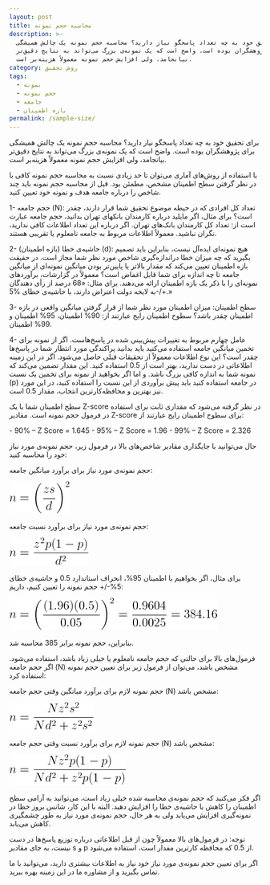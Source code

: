 ```yaml
---
layout: post
title: محاسبه حجم نمونه
description: >-
  برای تحقیق خود به چه تعداد پاسخگو نیاز دارید؟ محاسبه حجم نمونه یک چالش همیشگی
  برای پژوهشگران بوده است. واضح است که یک نمونه‌ی بزرگ می‌تواند به نتایج دقیق‌تر
  بیانجامد، ولی افزایش حجم نمونه معمولاً هزینه‌بر است.
category: روش تحقیق
tags:
  - نمونه
  - حجم نمونه
  - جامعه
  - بازه اطمینان
permalink: /sample-size/
---
```


برای تحقیق خود به چه تعداد پاسخگو نیاز دارید؟ محاسبه حجم نمونه یک چالش همیشگی برای پژوهشگران بوده است. واضح است که یک نمونه‌ی بزرگ می‌تواند به نتایج دقیق‌تر بیانجامد، ولی افزایش حجم نمونه معمولاً هزینه‌بر است.

با استفاده از روش‌های آماری می‌توان تا حد زیادی نسبت به محاسبه حجم نمونه کافی با در نظر گرفتن سطح اطمینان مشخص، مطمئن بود. قبل از محاسبه حجم نمونه باید چند شاخص را درباره جامعه هدف و نمونه خود تعیین کنید.

1- حجم جامعه (N): تعداد کل افرادی که در حیطه موضوع تحقیق شما قرار دارند، چقدر است؟ برای مثال، اگر مایلید درباره کارمندان بانکهای تهران بدانید، حجم جامعه عبارت است از: تعداد کل کارمندان بانک‌های تهران. اگر درباره این تعداد اطلاعات کافی ندارید، نگران نباشید. معمولاً اطلاعات مربوط به جامعه نامعلوم یا تقریبی هستند.

2- حاشیه‌ی خطا (بازه اطمینان) (d): هیچ نمونه‌ای ایده‌آل نیست، بنابراین باید تصمیم بگیرید که چه میزان خطا دراندازه‌گیری شاخص مورد نظر شما مجاز است. در حقیقت بازه اطمینان تعیین می‌کند که مقدار بالاتر یا پایین‌تر بودن میانگین نمونه‌ای از میانگین جامعه تا چه اندازه برای شما قابل اغماض است؟ معمولاً در گزارشات، برآوردهای نمونه‌ای را با ذکر یک بازه اطمینان ارائه می‌دهند. برای مثال: «68 درصد از رأی دهندگان به لایحه دولت اعتراض دارند، با حاشیه‌ی خطای %5-/+.»

3- سطح اطمینان: میزان اطمینان مورد نظر شما از قرار گرفتن میانگین واقعی در بازه اطمینان چقدر باشد؟ سطوح اطمینان رایج عبارتند از: 90% اطمینان، 95% اطمینان و 99% اطمینان.

4- عامل چهارم مربوط به تغییرات پیش‌بینی شده در پاسخ‌هاست. اگر از نمونه برای تخمین میانگین جامعه استفاده می‌کنید باید بدانید پراکندگی مورد انتظار شما در پاسخ‌ها چقدر است؟ این نوع اطلاعات معمولاً از تحقیقات قبلی حاصل می‌شود. اگر در این زمینه اطلاعاتی در دست ندارید، بهتر است از 0.5 استفاده کنید. این مقدار تضمین می‌کند که نمونه شما به اندازه کافی بزرگ باشد. و اما اگر بخواهید از نمونه برای تخمین یک نسبت (p) در جامعه استفاده کنید باید پیش برآوردی از این نسبت را استفاده کنید، در این مورد نیز بهترین و محافظه‌کارترین انتخاب، مقدار 0.5 است.

سطح اطمینان شما با یک Z-score در نظر گرفته می‌شود که مقداری ثابت برای استفاده در فرمول حجم نمونه است. مقادیر Z-score برای سطوح اطمینان رایج عبارتند از:

<div class="latin" markdown="1">
- 90% – Z Score = 1.645
- 95% – Z Score = 1.96
- 99% – Z Score = 2.326
</div>

حال می‌توانید با جایگذاری مقادیر شاخص‌های بالا در فرمول زیر، حجم نمونه‌ی مورد نیاز خود را محاسبه کنید:

حجم نمونه‌ی مورد نیاز برای برآورد میانگین جامعه:

<div class="center" markdown="1">
  <img src="../assets/images/sample-size/sample_size_1.gif" alt="">
</div>

حجم نمونه‌ی مورد نیاز برای برآورد نسبت جامعه:

<div class="center" markdown="1">
  <img src="../assets/images/sample-size/sample_size_2.gif" alt="">
</div>

برای مثال، اگر بخواهیم با اطمینان 95%، انحراف استاندارد 0.5 و حاشیه‌ی خطای 5%-/+ حجم نمونه را تعیین کنیم، داریم:

<div class="center" markdown="1">
  <img src="../assets/images/sample-size/sample_size_3.gif" alt="">
</div>

بنابراین، حجم نمونه برابر 385 محاسبه شد.

فرمول‌های بالا برای حالتی که حجم جامعه نامعلوم یا خیلی زیاد باشد، استفاده می‌شود. اگر حجم جامعه (N) مشخص باشد، می‌توان از فرمول زیر برای تعیین حجم نمونه استفاده کرد:

حجم نمونه لازم برای برآورد میانگین وقتی حجم جامعه (N) مشخص باشد:

<div class="center" markdown="1">
  <img src="../assets/images/sample-size/sample_size_4.png" alt="">
</div>

حجم نمونه لازم برای برآورد نسبت وقتی حجم جامعه (N) مشخص باشد:

<div class="center" markdown="1">
  <img src="../assets/images/sample-size/sample_size_5.png" alt="">
</div>

اگر فکر می‌کنید که حجم نمونه‌ی محاسبه شده خیلی زیاد است، می‌توانید به آرامی سطح اطمینان را کاهش یا حاشیه‌ی خطا را افزایش دهید. البته با این‌ کار، شانس بروز خطا در نمونه‌گیری افزایش می‌یابد ولی به هر حال، حجم نمونه‌ی مورد نیاز به طور چشمگیری کاهش می‌یابد.

توجه: در فرمول‌های بالا معمولاً چون از قبل اطلاعاتی درباره توزیع پاسخ‌ها در دست نیست، به جای مقادیر s و p از 0.5 که محافظه کارترین مفدار است، استفاده می‌شود.

اگر برای تعیین حجم نمونه‌ی مورد نیاز خود نیاز به اطلاعات بیشتری دارید، می‌توانید با ما تماس بگیرید و از مشاوره ما در این زمینه بهره ببرید.
